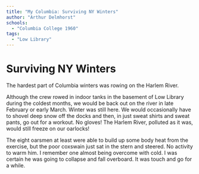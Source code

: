 ```yaml
---
title: "My Columbia: Surviving NY Winters"
author: "Arthur Delmhorst"
schools:
  - "Columbia College 1960"
tags:
  - "Low Library"
---
```


# Surviving NY Winters

The hardest part of Columbia winters was rowing on the Harlem River.

Although the crew rowed in indoor tanks in the basement of Low Library during the coldest months, we would be back out on the river in late February or early March. Winter was still here. We would occasionally have to shovel deep snow off the docks and then, in just sweat shirts and sweat pants, go out for a workout. No gloves! The Harlem River, polluted as it was, would still freeze on our oarlocks!

The eight oarsmen at least were able to build up some body heat from the exercise, but the poor coxswain just sat in the stern and steered. No activity to warm him. I remember one almost being overcome with cold. I was certain he was going to collapse and fall overboard. It was touch and go for a while.
